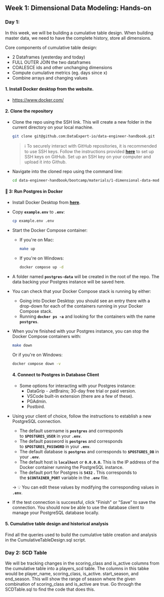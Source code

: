 ## Week 1: Dimensional Data Modeling: Hands-on

### Day 1:

In this week, we will be building a cumulative table design. When building master data, we need to have the complete history, store all dimensions. 

Core components of cumulative table design:
- 2 Dataframes (yesterday and today)
- FULL OUTER JOIN the two dataframes
- COALESCE ids and other unchanging dimensions
- Compute cumulative metrics (eg. days since x)
- Combine arrays and changing values

#### 1. Install Docker desktop from the website. 
   - https://www.docker.com/

#### 2. **Clone the repository**

- Clone the repo using the SSH link. This will create a new folder in the current directory on your local machine.
    
    ```bash
    git clone git@github.com:DataExpert-io/data-engineer-handbook.git
    ```
    
    > ℹ️ To securely interact with GitHub repositories, it is recommended to use SSH keys. Follow the instructions provided **[here](https://docs.github.com/en/authentication/connecting-to-github-with-ssh/adding-a-new-ssh-key-to-your-github-account)** to set up SSH keys on GitHub. Set up an SSH key on your computer and upload it into Github. 
    > 

- Navigate into the cloned repo using the command line:
    
    ```bash
    cd data-engineer-handbook/bootcamp/materials/1-dimensional-data-modeling
    ```
   
#### 🐳 **3: Run Postgres in Docker**

- Install Docker Desktop from **[here](https://www.docker.com/products/docker-desktop/)**.
- Copy **`example.env`** to **`.env`**:
    
    ```bash
    cp example.env .env
    ```

- Start the Docker Compose container:
    - If you're on Mac:
        
        ```bash
        make up
        ```
        
    - If you're on Windows:
        
        ```bash
        docker compose up -d
        ```
      
- A folder named **`postgres-data`** will be created in the root of the repo. The data backing your Postgres instance will be saved here.
- You can check that your Docker Compose stack is running by either:
    - Going into Docker Desktop: you should see an entry there with a drop-down for each of the containers running in your Docker Compose stack.
    - Running **`docker ps -a`** and looking for the containers with the name **`postgres`**.
- When you're finished with your Postgres instance, you can stop the Docker Compose containers with:
    
    ```bash
    make down
    ```
    
    Or if you're on Windows:
    
    ```bash
    docker compose down -v
    ```

  #### 4. **Connect to Postgres in Database Client**

  - Some options for interacting with your Postgres instance:
    - DataGrip - JetBrains; 30-day free trial or paid version.
    - VSCode built-in extension (there are a few of these).
    - PGAdmin.
    - Postbird.
- Using your client of choice, follow the instructions to establish a new PostgreSQL connection.
    - The default username is **`postgres`** and corresponds to **`$POSTGRES_USER`** in your **`.env`**.
    - The default password is **`postgres`** and corresponds to **`$POSTGRES_PASSWORD`** in your **`.env`**.
    - The default database is **`postgres`** and corresponds to **`$POSTGRES_DB`** in your **`.env`**.
    - The default host is **`localhost`** or **`0.0.0.0`.** This is the IP address of the Docker container running the PostgreSQL instance.
    - The default port for Postgres is **`5432` .** This corresponds to the **`$CONTAINER_PORT`** variable in the **`.env`** file.
    
    &rarr; :bulb: You can edit these values by modifying the corresponding values in **`.env`**.
    
- If the test connection is successful, click "Finish" or "Save" to save the connection. You should now be able to use the database client to manage your PostgreSQL database locally.

#### 5. Cumulative table design and historical analysis
Find all the queries used to build the cumulative table creation and analysis in the CumulativeTableDesign.sql script.

### Day 2: SCD Table

We will be tracking changes in the scoring_class and is_active columns from the cumulative table into a players_scd table. The columns in this tabke would be player_name, scoring_class, is_active. start_season, and end_season. This will show the range of season where the given combination of scoring_class and is_active are true. Go through the SCDTable.sql to find the code that does this. 



